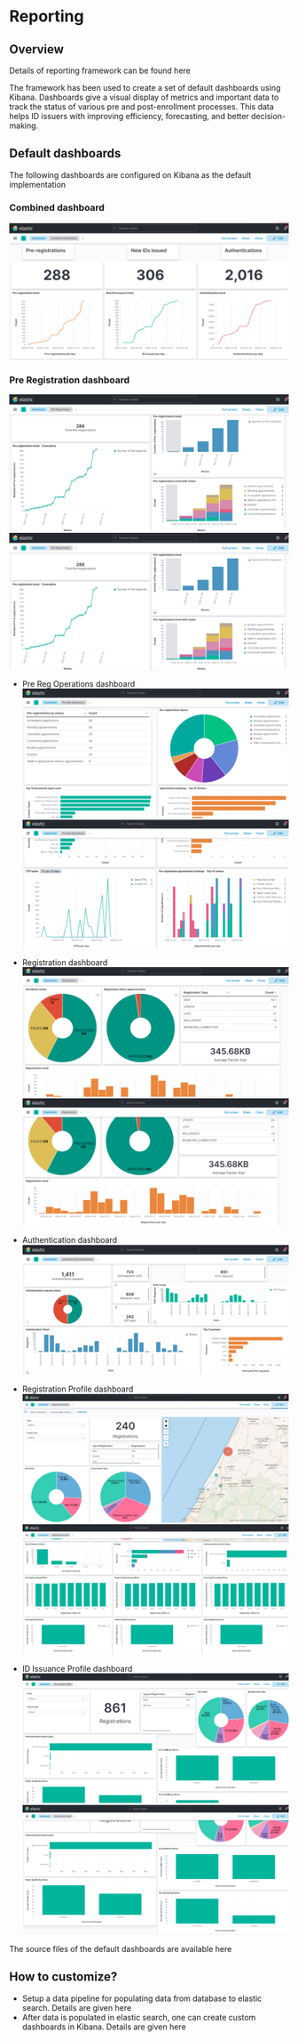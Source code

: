 # Reporting

## Overview

Details of reporting framework can be found here <TODO add link>

The framework has been used to create a set of default dashboards using Kibana. Dashboards give a visual display of metrics and important data to track the status of various pre and post-enrollment processes. This data helps ID issuers with improving efficiency, forecasting, and better decision-making.


## Default dashboards
The following dashboards are configured on Kibana as the default implementation

### Combined dashboard
  ![](_images/reports-combined-dashboard.png)
  
### Pre Registration dashboard
  ![](_images/reports-preregistration-1.png)
  ![](_images/reports-preregistration-1.png)
  
* Pre Reg Operations dashboard
  ![](_images/reports-preregistration-operations-1.png)
  ![](_images/reports-preregistration-operations-2.png)
  
* Registration dashboard
  ![](_images/reports-registration-1.png)
  ![](_images/reports-registration-2.png)
  
* Authentication dashboard
  ![](_images/reports-authentication.png)
  
* Registration Profile dashboard
  ![](_images/reports-registration-profile-1.png)
  ![](_images/reports-registration-profile-2.png)
  
* ID Issuance Profile dashboard
  ![](_images/reports-id-issuance-1.png)
  ![](_images/reports-id-issuance-2.png)

The source files of the default dashboards are available here <TODO add link>

## How to customize?
* Setup a data pipeline for populating data from database to elastic search. Details are given here <TODO add link>
* After data is populated in elastic search, one can create custom dashboards in Kibana. Details are given here <TODO add link>
